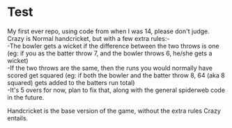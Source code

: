 # Test 
My first ever repo, using code from when I was 14, please don't judge.  
Crazy is Normal handcricket, but with a few extra rules:-  
-The bowler gets a wicket if the difference between the two throws is one (eg: if you as the batter throw 7, and the bowler throws 6, he/she gets a wicket)  
-If the two throws are the same, then the runs you would normally have scored get squared (eg: if both the bowler and the batter throw 8, 64 (aka 8 squared) gets added to the batters run total)  
-It's 5 overs for now, plan to fix that, along with the general spiderweb code in the future.  

Handcricket is the base version of the game, without the extra rules Crazy entails.
